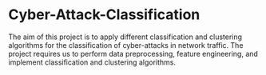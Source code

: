 # Cyber-Attack-Classification
The aim of this project is to apply different classification and clustering algorithms for the classification of cyber-attacks in network traffic. The project requires us to perform data preprocessing, feature engineering, and implement classification and clustering algorithms.
